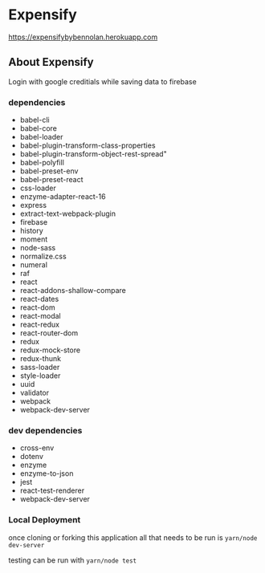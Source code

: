 # Expensify
<https://expensifybybennolan.herokuapp.com>

## About Expensify
Login with google creditials while saving data to firebase

### dependencies

* babel-cli
* babel-core
* babel-loader
* babel-plugin-transform-class-properties
* babel-plugin-transform-object-rest-spread"
* babel-polyfill
* babel-preset-env
* babel-preset-react
* css-loader
* enzyme-adapter-react-16
* express
* extract-text-webpack-plugin
* firebase
* history
* moment
* node-sass
* normalize.css
* numeral
* raf
* react
* react-addons-shallow-compare
* react-dates
* react-dom
* react-modal
* react-redux
* react-router-dom
* redux
* redux-mock-store
* redux-thunk
* sass-loader
* style-loader
* uuid
* validator
* webpack
* webpack-dev-server

### dev dependencies
* cross-env
* dotenv
* enzyme
* enzyme-to-json
* jest
* react-test-renderer
* webpack-dev-server

### Local Deployment

once cloning or forking this application all that needs to be run is `yarn/node dev-server`

testing can be run with `yarn/node test`
